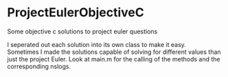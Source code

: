 # ProjectEulerObjectiveC
Some objective c solutions to project euler questions


I seperated out each solution into its own class to make it easy.  
Sometimes I made the solutions capable of solving for different values than just the project Euler.
Look at main.m for the calling of the methods and the corresponding nslogs.
